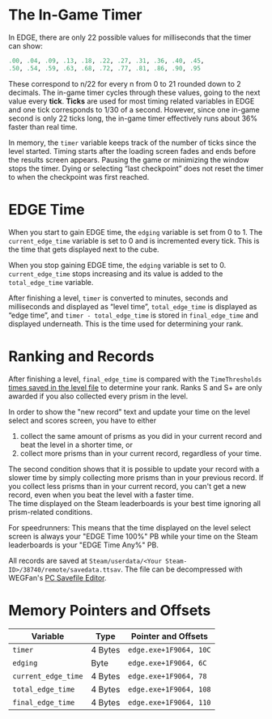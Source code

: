 # The In-Game Timer

In EDGE, there are only 22 possible values for milliseconds that the timer can show:

```python
.00, .04, .09, .13, .18, .22, .27, .31, .36, .40, .45, 
.50, .54, .59, .63, .68, .72, .77, .81, .86, .90, .95
```

These correspond to n/22 for every n from 0 to 21 rounded down to 2 decimals. The in-game timer cycles through these values, going to the next value every **tick**. **Ticks** are used for most timing related variables in EDGE and one tick corresponds to 1/30 of a second. However, since one in-game second is only 22 ticks long, the in-game timer effectively runs about 36% faster than real time.

In memory, the `timer` variable keeps track of the number of ticks since the level started. Timing starts after the loading screen fades and ends before the results screen appears. Pausing the game or minimizing the window stops the timer. Dying or selecting “last checkpoint” does not reset the timer to when the checkpoint was first reached.

# EDGE Time

When you start to gain EDGE time, the `edging` variable is set from 0 to 1. The `current_edge_time` variable is set to 0 and is incremented every tick. This is the time that gets displayed next to the cube.

When you stop gaining EDGE time, the `edging` variable is set to 0. `current_edge_time` stops increasing and its value is added to the `total_edge_time` variable.

After finishing a level, `timer` is converted to minutes, seconds and milliseconds and displayed as “level time”, `total_edge_time` is displayed as “edge time”, and `timer - total_edge_time` is stored in `final_edge_time` and displayed underneath. This is the time used for determining your rank.

# Ranking and Records
After finishing a level, `final_edge_time` is compared with the `TimeThresholds` [times saved in the level file](https://github.com/robin-mu/EDGE/wiki/Ranking-Criteria) to determine your rank. Ranks S and S+ are only awarded if you also collected every prism in the level.

In order to show the "new record" text and update your time on the level select and scores screen, you have to either
1. collect the same amount of prisms as you did in your current record and beat the level in a shorter time, or
2. collect more prisms than in your current record, regardless of your time.

The second condition shows that it is possible to update your record with a slower time by simply collecting more prisms than in your previous record. If you collect less prisms than in your current record, you can't get a new record, even when you beat the level with a faster time. <br/> The time displayed on the Steam leaderboards is your best time ignoring all prism-related conditions.

For speedrunners: This means that the time displayed on the level select screen is always your "EDGE Time 100%" PB while your time on the Steam leaderboards is your "EDGE Time Any%" PB.

All records are saved at `Steam/userdata/<Your Steam-ID>/38740/remote/savedata.ttsav`. The file can be decompressed with WEGFan's [PC Savefile Editor](https://github.com/WEGFan/Edge-PC-Savefile-Editor).

# Memory Pointers and Offsets

| Variable            | Type    | Pointer and Offsets    |
|---------------------|---------|------------------------|
| `timer`             | 4 Bytes | `edge.exe+1F9064, 10C` |
| `edging`            | Byte    | `edge.exe+1F9064, 6C`  |
| `current_edge_time` | 4 Bytes | `edge.exe+1F9064, 78`  |
| `total_edge_time`   | 4 Bytes | `edge.exe+1F9064, 108` |
| `final_edge_time`   | 4 Bytes | `edge.exe+1F9064, 110` |